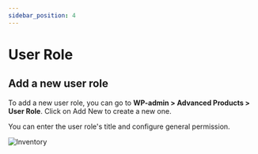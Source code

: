 ```yaml
---
sidebar_position: 4
---
```

# User Role

## Add a new user role

To add a new user role, you can go to **WP-admin > Advanced Products > User Role**. Click on Add New to create a new one.

You can enter the user role's title and configure general permission.

![Inventory](./img/user-role.avif)
